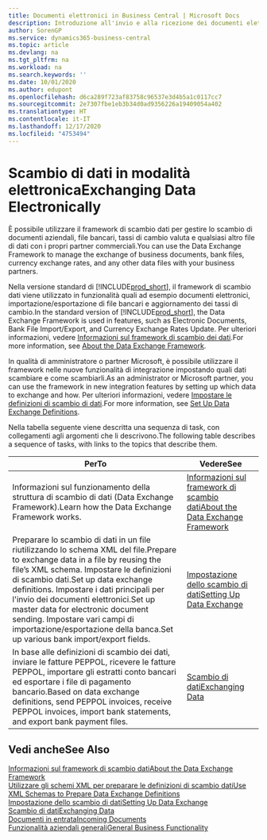 ```yaml
---
title: Documenti elettronici in Business Central | Microsoft Docs
description: Introduzione all'invio e alla ricezione dei documenti elettronici in Business Central.
author: SorenGP
ms.service: dynamics365-business-central
ms.topic: article
ms.devlang: na
ms.tgt_pltfrm: na
ms.workload: na
ms.search.keywords: ''
ms.date: 10/01/2020
ms.author: edupont
ms.openlocfilehash: d6ca289f723af83758c96537e3d4b5a1c0117cc7
ms.sourcegitcommit: 2e7307fbe1eb3b34d0ad9356226a19409054a402
ms.translationtype: HT
ms.contentlocale: it-IT
ms.lasthandoff: 12/17/2020
ms.locfileid: "4753494"
---
```

# <a name="exchanging-data-electronically"></a><span data-ttu-id="e5859-103">Scambio di dati in modalità elettronica</span><span class="sxs-lookup"><span data-stu-id="e5859-103">Exchanging Data Electronically</span></span>
<span data-ttu-id="e5859-104">È possibile utilizzare il framework di scambio dati per gestire lo scambio di documenti aziendali, file bancari, tassi di cambio valuta e qualsiasi altro file di dati con i propri partner commerciali.</span><span class="sxs-lookup"><span data-stu-id="e5859-104">You can use the Data Exchange Framework to manage the exchange of business documents, bank files, currency exchange rates, and any other data files with your business partners.</span></span>

<span data-ttu-id="e5859-105">Nella versione standard di [!INCLUDE[prod_short](includes/prod_short.md)], il framework di scambio dati viene utilizzato in funzionalità quali ad esempio documenti elettronici, importazione/esportazione di file bancari e aggiornamento dei tassi di cambio.</span><span class="sxs-lookup"><span data-stu-id="e5859-105">In the standard version of [!INCLUDE[prod_short](includes/prod_short.md)], the Data Exchange Framework is used in features, such as Electronic Documents, Bank File Import/Export, and Currency Exchange Rates Update.</span></span> <span data-ttu-id="e5859-106">Per ulteriori informazioni, vedere [Informazioni sul framework di scambio dei dati](across-about-the-data-exchange-framework.md).</span><span class="sxs-lookup"><span data-stu-id="e5859-106">For more information, see [About the Data Exchange Framework](across-about-the-data-exchange-framework.md).</span></span>

<span data-ttu-id="e5859-107">In qualità di amministratore o partner Microsoft, è possibile utilizzare il framework nelle nuove funzionalità di integrazione impostando quali dati scambiare e come scambiarli.</span><span class="sxs-lookup"><span data-stu-id="e5859-107">As an administrator or Microsoft partner, you can use the framework in new integration features by setting up which data to exchange and how.</span></span> <span data-ttu-id="e5859-108">Per ulteriori informazioni, vedere [Impostare le definizioni di scambio di dati](across-how-to-set-up-data-exchange-definitions.md).</span><span class="sxs-lookup"><span data-stu-id="e5859-108">For more information, see [Set Up Data Exchange Definitions](across-how-to-set-up-data-exchange-definitions.md).</span></span>

<span data-ttu-id="e5859-109">Nella tabella seguente viene descritta una sequenza di task, con collegamenti agli argomenti che li descrivono.</span><span class="sxs-lookup"><span data-stu-id="e5859-109">The following table describes a sequence of tasks, with links to the topics that describe them.</span></span>  

|<span data-ttu-id="e5859-110">Per</span><span class="sxs-lookup"><span data-stu-id="e5859-110">To</span></span>|<span data-ttu-id="e5859-111">Vedere</span><span class="sxs-lookup"><span data-stu-id="e5859-111">See</span></span>|  
|--------|---------|  
|<span data-ttu-id="e5859-112">Informazioni sul funzionamento della struttura di scambio di dati (Data Exchange Framework).</span><span class="sxs-lookup"><span data-stu-id="e5859-112">Learn how the Data Exchange Framework works.</span></span>|[<span data-ttu-id="e5859-113">Informazioni sul framework di scambio dati</span><span class="sxs-lookup"><span data-stu-id="e5859-113">About the Data Exchange Framework</span></span>](across-about-the-data-exchange-framework.md)|  
|<span data-ttu-id="e5859-114">Preparare lo scambio di dati in un file riutilizzando lo schema XML del file.</span><span class="sxs-lookup"><span data-stu-id="e5859-114">Prepare to exchange data in a file by reusing the file’s XML schema.</span></span> <span data-ttu-id="e5859-115">Impostare le definizioni di scambio dati.</span><span class="sxs-lookup"><span data-stu-id="e5859-115">Set up data exchange definitions.</span></span> <span data-ttu-id="e5859-116">Impostare i dati principali per l'invio dei documenti elettronici.</span><span class="sxs-lookup"><span data-stu-id="e5859-116">Set up master data for electronic document sending.</span></span> <span data-ttu-id="e5859-117">Impostare vari campi di importazione/esportazione della banca.</span><span class="sxs-lookup"><span data-stu-id="e5859-117">Set up various bank import/export fields.</span></span>|[<span data-ttu-id="e5859-118">Impostazione dello scambio di dati</span><span class="sxs-lookup"><span data-stu-id="e5859-118">Setting Up Data Exchange</span></span>](across-set-up-data-exchange.md)|  
|<span data-ttu-id="e5859-119">In base alle definizioni di scambio dei dati, inviare le fatture PEPPOL, ricevere le fatture PEPPOL, importare gli estratti conto bancari ed esportare i file di pagamento bancario.</span><span class="sxs-lookup"><span data-stu-id="e5859-119">Based on data exchange definitions, send PEPPOL invoices, receive PEPPOL invoices, import bank statements, and export bank payment files.</span></span>|[<span data-ttu-id="e5859-120">Scambio di dati</span><span class="sxs-lookup"><span data-stu-id="e5859-120">Exchanging Data</span></span>](across-exchange-data.md)|  

## <a name="see-also"></a><span data-ttu-id="e5859-121">Vedi anche</span><span class="sxs-lookup"><span data-stu-id="e5859-121">See Also</span></span>  
[<span data-ttu-id="e5859-122">Informazioni sul framework di scambio dati</span><span class="sxs-lookup"><span data-stu-id="e5859-122">About the Data Exchange Framework</span></span>](across-about-the-data-exchange-framework.md)  
[<span data-ttu-id="e5859-123">Utilizzare gli schemi XML per preparare le definizioni di scambio dati</span><span class="sxs-lookup"><span data-stu-id="e5859-123">Use XML Schemas to Prepare Data Exchange Definitions</span></span>](across-how-to-use-xml-schemas-to-prepare-data-exchange-definitions.md)  
[<span data-ttu-id="e5859-124">Impostazione dello scambio di dati</span><span class="sxs-lookup"><span data-stu-id="e5859-124">Setting Up Data Exchange</span></span>](across-set-up-data-exchange.md)  
[<span data-ttu-id="e5859-125">Scambio di dati</span><span class="sxs-lookup"><span data-stu-id="e5859-125">Exchanging Data</span></span>](across-exchange-data.md)  
[<span data-ttu-id="e5859-126">Documenti in entrata</span><span class="sxs-lookup"><span data-stu-id="e5859-126">Incoming Documents</span></span>](across-income-documents.md)  
[<span data-ttu-id="e5859-127">Funzionalità aziendali generali</span><span class="sxs-lookup"><span data-stu-id="e5859-127">General Business Functionality</span></span>](ui-across-business-areas.md)
